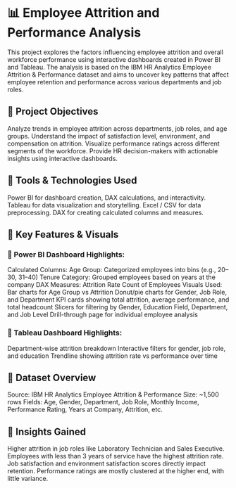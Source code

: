 # 📊 Employee Attrition and Performance Analysis

This project explores the factors influencing employee attrition and overall workforce performance using interactive dashboards created in Power BI and Tableau. The analysis is based on the IBM HR Analytics Employee Attrition & Performance dataset and aims to uncover key patterns that affect employee retention and performance across various departments and job roles.

## 🎯 Project Objectives

Analyze trends in employee attrition across departments, job roles, and age groups.
Understand the impact of satisfaction level, environment, and compensation on attrition.
Visualize performance ratings across different segments of the workforce.
Provide HR decision-makers with actionable insights using interactive dashboards.

## 🧰 Tools & Technologies Used

Power BI for dashboard creation, DAX calculations, and interactivity.
Tableau for data visualization and storytelling.
Excel / CSV for data preprocessing.
DAX for creating calculated columns and measures.

## 🧠 Key Features & Visuals

### 🔹 Power BI Dashboard Highlights:
Calculated Columns:
  Age Group: Categorized employees into bins (e.g., 20–30, 31–40)
  Tenure Category: Grouped employees based on years at the company
DAX Measures:
  Attrition Rate
  Count of Employees
Visuals Used:
  Bar charts for Age Group vs Attrition
  Donut/pie charts for Gender, Job Role, and Department
  KPI cards showing total attrition, average performance, and total headcount
  Slicers for filtering by Gender, Education Field, Department, and Job Level
  Drill-through page for individual employee analysis

### 🔹 Tableau Dashboard Highlights:

Department-wise attrition breakdown
Interactive filters for gender, job role, and education
Trendline showing attrition rate vs performance over time

## 🧩 Dataset Overview

Source: IBM HR Analytics Employee Attrition & Performance
Size: ~1,500 rows
Fields: Age, Gender, Department, Job Role, Monthly Income, Performance Rating, Years at Company, Attrition, etc.

## 📌 Insights Gained

Higher attrition in job roles like Laboratory Technician and Sales Executive.
Employees with less than 3 years of service have the highest attrition rate.
Job satisfaction and environment satisfaction scores directly impact retention.
Performance ratings are mostly clustered at the higher end, with little variance.
